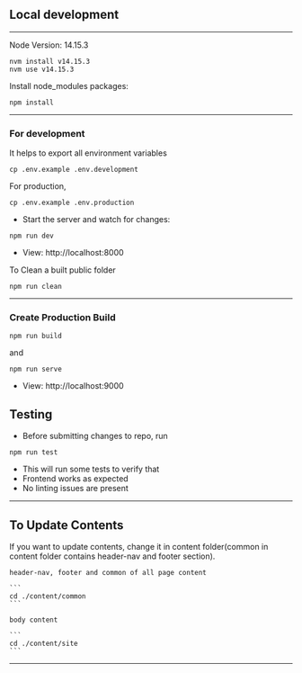 ## Local development

--------------------------------------------------------------------------------

Node Version: 14.15.3

```
nvm install v14.15.3
nvm use v14.15.3
```

Install node_modules packages:

```
npm install
```

--------------------------------------------------------------------------------

### For development

It helps to export all environment variables

```
cp .env.example .env.development
```

For production,
```
cp .env.example .env.production
```

- Start the server and watch for changes:

```
npm run dev
```

- View: http://localhost:8000


To Clean a built public folder

```
npm run clean
```

--------------------------------------------------------------------------------

### Create Production Build

```
npm run build
```

and

```
npm run serve
```
- View: http://localhost:9000


## Testing

- Before submitting changes to repo, run

```
npm run test
```

- This will run some tests to verify that
 - Frontend works as expected
 - No linting issues are present

--------------------------------------------------------------------------------

## To Update Contents

If you want to update contents, change it in content folder(common in content folder contains header-nav and footer section).

    header-nav, footer and common of all page content

    ```
    cd ./content/common
    ```

    body content

    ```
    cd ./content/site
    ```

--------------------------------------------------------------------------------
